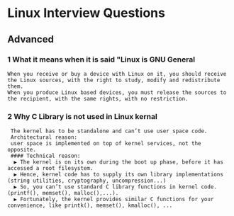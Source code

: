 # Linux Interview Questions 
## Advanced 
### 1 What it means when it is said "Linux is GNU General

    When you receive or buy a device with Linux on it, you should receive the Linux sources, with the right to study, modify and redistribute them.
    When you produce Linux based devices, you must release the sources to the recipient, with the same rights, with no restriction.
### 2 Why C Library is not used in Linux kernal 

     The kernel has to be standalone and can’t use user space code.
     Architectural reason:
     user space is implemented on top of kernel services, not the opposite.
     #### Technical reason:
      ▶ The kernel is on its own during the boot up phase, before it has   accessed a root filesystem.
      ▶ Hence, kernel code has to supply its own library implementations (string utilities, cryptography, uncompression...)
      ▶ So, you can’t use standard C library functions in kernel code. (printf(), memset(), malloc(),...).
      ▶ Fortunately, the kernel provides similar C functions for your convenience, like printk(), memset(), kmalloc(), ...
